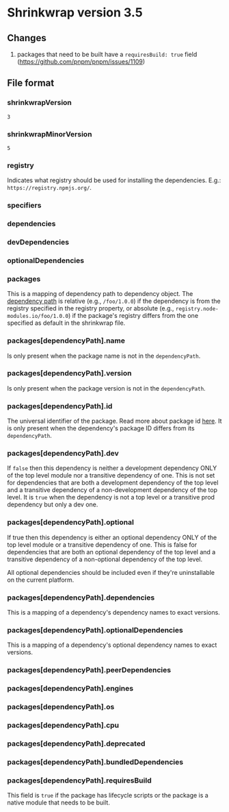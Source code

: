 # Shrinkwrap version 3.5

## Changes

1. packages that need to be built have a `requiresBuild: true` field (https://github.com/pnpm/pnpm/issues/1109)

## File format

### shrinkwrapVersion

`3`

### shrinkwrapMinorVersion

`5`

### registry

Indicates what registry should be used for installing the dependencies. E.g.: `https://registry.npmjs.org/`.

### specifiers

### dependencies

### devDependencies

### optionalDependencies

### packages

This is a mapping of dependency path to dependency object. The [dependency path](../dependency-path.md) is relative (e.g., `/foo/1.0.0`) if the dependency
is from the registry specified in the registry property, or absolute (e.g., `registry.node-modules.io/foo/1.0.0`) if the package's
registry differs from the one specified as default in the shrinkwrap file.

### packages[dependencyPath].name

Is only present when the package name is not in the `dependencyPath`.

### packages[dependencyPath].version

Is only present when the package version is not in the `dependencyPath`.

### packages[dependencyPath].id

The universal identifier of the package. Read more about package id [here](../package-id.md).
It is only present when the dependency's package ID differs from its `dependencyPath`.

### packages[dependencyPath].dev

If `false` then this dependency is neither a development dependency ONLY of the top level module nor a transitive dependency of one. This is not set for dependencies that are both a development dependency of the top level and a transitive dependency of a non-development dependency of the top level.
It is `true` when the dependency is not a top level or a transitive prod dependency but only a dev one.

### packages[dependencyPath].optional

If true then this dependency is either an optional dependency ONLY of the top level module or a transitive dependency of one. This is false for dependencies that are both an optional dependency of the top level and a transitive dependency of a non-optional dependency of the top level.

All optional dependencies should be included even if they're uninstallable on the current platform.

### packages[dependencyPath].dependencies

This is a mapping of a dependency's dependency names to exact versions.

### packages[dependencyPath].optionalDependencies

This is a mapping of a dependency's optional dependency names to exact versions.

### packages[dependencyPath].peerDependencies

### packages[dependencyPath].engines

### packages[dependencyPath].os

### packages[dependencyPath].cpu

### packages[dependencyPath].deprecated

### packages[dependencyPath].bundledDependencies

### packages[dependencyPath].requiresBuild

This field is `true` if the package has lifecycle scripts or the package is a native module that needs to be built.
